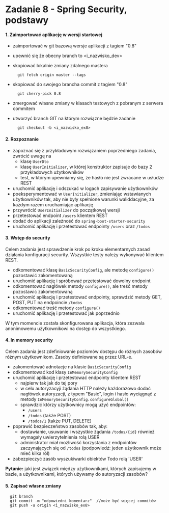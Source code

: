Zadanie 8 - Spring Security, podstawy
=========================


#### 1. Zaimportować aplikację w wersji startowej

- zaimportować w git bazową wersje aplikacji z tagiem "0.8"
- upewnić się że obecny branch to <i_nazwisko_dev>
- skopiować lokalnie zmiany zdalnego mastera

        git fetch origin master --tags
- skopiować do swojego brancha commit z tagiem "0.8"

        git cherry-pick 0.8

- zmergować własne zmiany w klasach testowych z pobranym z serwera commitem             
- utworzyć branch GIT na którym rozwiązne będzie zadanie

        git checkout -b <i_nazwisko_ex8>

#### 2. Rozpoznanie

- zapoznać się z przykładowym rozwiązaniem poprzedniego zadania, zwrócić uwagę na
     - klasę `UserDto`
     - klasę `UserInitializer`, w której konstruktor zapisuje do bazy 2 przykładowych użytkowników
     - test, w którym upewniamy się, że hasło nie jest zwracane w usłudze REST    
- uruchomić aplikację i odszukać w logach zapisywanie użytkowników           
- poeksperymentować w `UserInitializer`, zmieniając wstawianych użytkowników tak, 
aby nie były spełnione warunki waliddacyjne, za każdym razem uruchamiając aplikację
- przywrócić `UserInitializer` do początkowej wersji
- przetestować endpoint `/users` klientem REST
- dodać do aplikacji zależność do `spring-boot-starter-security`
- uruchomić aplikację i przetestować endpointy `/users` oraz `/todos`

#### 3. Wstęp do security

Celem zadania jest sprawdzenie krok po kroku elementarnych zasad działania konfiguracji security. 
Wszystkie testy należy wykonywać klientem REST.

- odkomentować klasę `BasicSecurityConfig`, ale metodę `configure()` pozostawić zakomentowaną
- uruchomić aplikację i spróbować przetestować dowolny endpoint 
- odkomentować nagłówek metody `configure()`, ale treść metody pozostawić zakomentowaną
- uruchomić aplikację i przetestować endpointy, sprawdzić metody GET, POST, PUT na endpoincie `/todos`
- odkomentować treść metody `configure()`
- uruchomić aplikację i przetestować jak poprzednio

W tym momencie została skonfigurowana aplikacja, która zezwala anonimowemu użytkownikowi na dostęp do wszystkiego.

#### 4. In memory security

Celem zadania jest zdefiniowanie poziomów dostępu do różnych zasobów różnym użytkownikom. Zasoby definiowane są przez URL-e.

- zakomentować adnotacje na klasie `BasicSecurityConfig`
- odkomentować kod klasy `InMemorySecurityConfig`
- uruchomić aplikację i przetestować endpointy klientem REST
     - najpierw tak jak do tej pory
     - w celu autoryzacyji żądania HTTP należy każdorazowo dodać nagłówek autoryzacji, z typem "Basic", 
login i hasło wyciągnąć z metody `InMemorySecurityConfig.configureGlobal()`
     - sprawdzić którzy użytkownicy mogą użyć endpointów:
          - `/users` 
          - `/todos` (także POST) 
          - `/todos/1` (także PUT, DELETE)
- poprawić bezpieczeństwo zasobów tak, aby:
    - dostawianie, usuwanie i wszystkie żądania `/todos/{id}` również wymagały uwierzytelnienia rolą USER
    - administrator miał możliwość korzystania z endpointów zaczynających się od `/todos` 
    (podpowiedź: jeden użytkownik może mieć kilka ról)
- zabezpieczyć zasób wyszukiwarki obiektów Todo rolą 'USER'    
          
**Pytanie:** jaki jest związek między użytkownikami, których zapisujemy w bazie, 
a użytkownikami, których używamy do autoryzacji zasobów? 
   
#### 5. Zapisać własne zmiany   

      git branch
      git commit -m "odpowiedni komentarz"  //może być więcej commitów
      git push -u origin <i_nazwisko_ex8>
